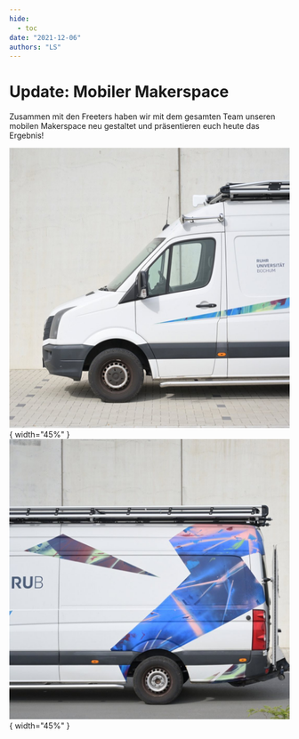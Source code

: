 ```yaml
---
hide:
  - toc
date: "2021-12-06"  
authors: "LS"
---
```


# Update: Mobiler Makerspace

Zusammen mit den Freeters haben wir mit dem gesamten Team unseren mobilen Makerspace neu gestaltet und präsentieren euch heute das Ergebnis!


![ Die vordere Hälfte des Crafters von der linken Seite betrachtet.](../medien/2021-12-06a.jpg){ width="45%" } 
![ Die hintere Hälfte des Crafters von der linken Seite betrachtet.](../medien/2021-12-06b.jpg){ width="45%" } 